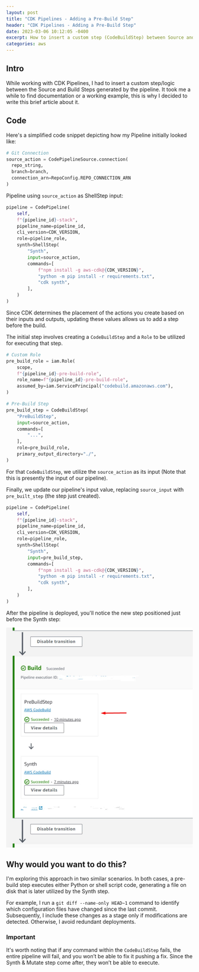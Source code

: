```yaml
---
layout: post
title: "CDK Pipelines - Adding a Pre-Build Step"
header: "CDK Pipelines - Adding a Pre-Build Step"
date: 2023-03-06 10:12:05 -0400
excerpt: How to insert a custom step (CodeBuildStep) between Source and Build.
categories: aws
---
```


## Intro

While working with CDK Pipelines, I had to insert a custom step/logic between the Source and Build Steps generated by the pipeline. It took me a while to find documentation or a working example, this is why I decided to write this brief article about it.

## Code

Here's a simplified code snippet depicting how my Pipeline initially looked like:

```python
# Git Connection
source_action = CodePipelineSource.connection(
  repo_string,
  branch=branch,
  connection_arn=RepoConfig.REPO_CONNECTION_ARN
)
```

Pipeline using `source_action` as ShellStep input:

```python
pipeline = CodePipeline(
    self,
    f"{pipeline_id}-stack",
    pipeline_name=pipeline_id,
    cli_version=CDK_VERSION,
    role=pipeline_role,
    synth=ShellStep(
        "Synth",
        input=source_action,
        commands=[
            f"npm install -g aws-cdk@{CDK_VERSION}",
            "python -m pip install -r requirements.txt",
            "cdk synth",
        ],
    )
)
```

Since CDK determines the placement of the actions you create based on their inputs and outputs, updating these values allows us to add a step before the build.

The initial step involves creating a `CodeBuildStep` and a `Role` to be utilized for executing that step.

```python
# Custom Role
pre_build_role = iam.Role(
    scope,
    f"{pipeline_id}-pre-build-role",
    role_name=f"{pipeline_id}-pre-build-role",
    assumed_by=iam.ServicePrincipal("codebuild.amazonaws.com"),
)
```

```python
# Pre-Build Step
pre_build_step = CodeBuildStep(
    "PreBuildStep",
    input=source_action,
    commands=[
        "...",
    ],
    role=pre_build_role,
    primary_output_directory="./",
)
```

For that `CodeBuildStep`, we utilize the `source_action` as its input (Note that this is presently the input of our pipeline).

Finally, we update our pipeline's input value, replacing `source_input` with `pre_built_step` (the step just created).

```python
pipeline = CodePipeline(
    self,
    f"{pipeline_id}-stack",
    pipeline_name=pipeline_id,
    cli_version=CDK_VERSION,
    role=pipeline_role,
    synth=ShellStep(
        "Synth",
        input=pre_build_step,
        commands=[
            f"npm install -g aws-cdk@{CDK_VERSION}",
            "python -m pip install -r requirements.txt",
            "cdk synth",
        ],
    )
)
```

After the pipeline is deployed, you'll notice the new step positioned just before the Synth step:

![CDK Pipeline](/assets/img/posts/cdk/cdk_prebuild_step01.jpg)

## Why would you want to do this?

I'm exploring this approach in two similar scenarios. In both cases, a pre-build step executes either Python or shell script code, generating a file on disk that is later utilized by the Synth step.

For example, I run a `git diff --name-only HEAD~1` command to identify which configuration files have changed since the last commit. Subsequently, I include these changes as a stage only if modifications are detected. Otherwise, I avoid redundant deployments.

### Important

It's worth noting that if any command within the `CodeBuildStep` fails, the entire pipeline will fail, and you won’t be able to fix it pushing a fix. Since the Synth & Mutate step come after, they won’t be able to execute.
